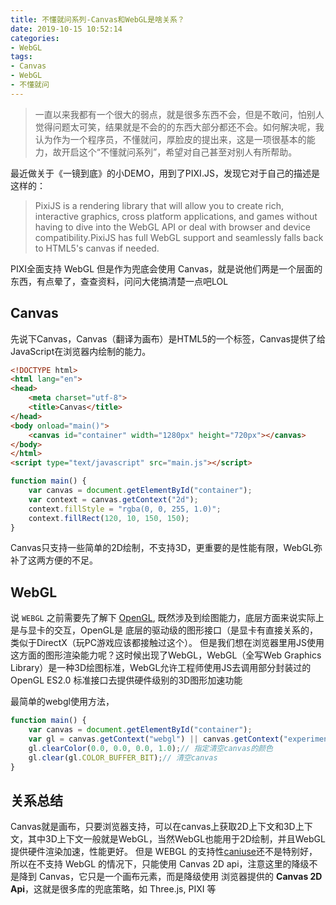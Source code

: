 ```yaml
---
title: 不懂就问系列-Canvas和WebGL是啥关系？
date: 2019-10-15 10:52:14
categories: 
- WebGL
tags:
- Canvas
- WebGL
- 不懂就问
---
```


> 一直以来我都有一个很大的弱点，就是很多东西不会，但是不敢问，怕别人觉得问题太可笑，结果就是不会的的东西大部分都还不会。如何解决呢，我认为作为一个程序员，不懂就问，厚脸皮的提出来，这是一项很基本的能力，故开启这个“不懂就问系列”，希望对自己甚至对别人有所帮助。

最近做关于《一镜到底》的小DEMO，用到了PIXI.JS，发现它对于自己的描述是这样的：
> PixiJS is a rendering library that will allow you to create rich, interactive graphics, cross platform applications, and games without having to dive into the WebGL API or deal with browser and device compatibility.PixiJS has full WebGL support and seamlessly falls back to HTML5's canvas if needed. 

PIXI全面支持 WebGL 但是作为兜底会使用 Canvas，就是说他们两是一个层面的东西，有点晕了，查查资料，问问大佬搞清楚一点吧LOL

## Canvas
先说下Canvas，Canvas（翻译为画布）是HTML5的一个标签，Canvas提供了给JavaScript在浏览器内绘制的能力。

```HTML
<!DOCTYPE html>
<html lang="en">
<head>
    <meta charset="utf-8">
    <title>Canvas</title>
</head>
<body onload="main()">
    <canvas id="container" width="1280px" height="720px"></canvas>
</body>
</html>
<script type="text/javascript" src="main.js"></script>
```

```JavaScript
function main() {
    var canvas = document.getElementById("container");
    var context = canvas.getContext("2d");
    context.fillStyle = "rgba(0, 0, 255, 1.0)";
    context.fillRect(120, 10, 150, 150);
}
```

Canvas只支持一些简单的2D绘制，不支持3D，更重要的是性能有限，WebGL弥补了这两方便的不足。

## WebGL
说 `WEBGL` 之前需要先了解下 [OpenGL](https://zh.wikipedia.org/wiki/OpenGL), 既然涉及到绘图能力，底层方面来说实际上是与显卡的交互，OpenGL是 底层的驱动级的图形接口（是显卡有直接关系的，类似于DirectX（玩PC游戏应该都接触过这个）。
但是我们想在浏览器里用JS使用这方面的图形渲染能力呢？这时候出现了WebGL，WebGL（全写Web Graphics Library）是一种3D绘图标准，WebGL允许工程师使用JS去调用部分封装过的 OpenGL ES2.0 标准接口去提供硬件级别的3D图形加速功能

最简单的webgl使用方法，
```JavaScript
function main() {
    var canvas = document.getElementById("container");
    var gl = canvas.getContext("webgl") || canvas.getContext("experimental-webgl");
    gl.clearColor(0.0, 0.0, 0.0, 1.0);// 指定清空canvas的颜色
    gl.clear(gl.COLOR_BUFFER_BIT);// 清空canvas
}
```
## 关系总结
Canvas就是画布，只要浏览器支持，可以在canvas上获取2D上下文和3D上下文，其中3D上下文一般就是WebGL，当然WebGL也能用于2D绘制，并且WebGL提供硬件渲染加速，性能更好。
但是 WEBGL 的支持性[caniuse](https://caniuse.com/#search=webgl)还不是特别好，所以在不支持 WebGL 的情况下，只能使用 Canvas 2D api，注意这里的降级不是降到 Canvas，它只是一个画布元素，而是降级使用 浏览器提供的 **Canvas 2D Api**，这就是很多库的兜底策略，如 Three.js, PIXI 等







